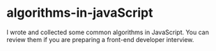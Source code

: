 # algorithms-in-javaScript
I wrote and collected some common algorithms in JavaScript. You can review them if you are preparing a front-end developer interview.
